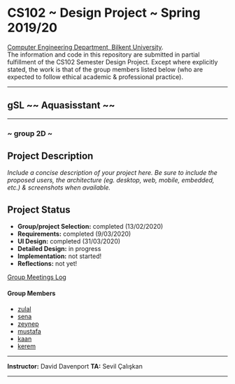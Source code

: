 # CS102 ~ Design Project ~ Spring 2019/20
[Computer Engineering Department, Bilkent University](http://w3.cs.bilkent.edu.tr/en/).  
The information and code in this repository are submitted in partial fulfillment of the CS102 Semester Design Project. Except where explicitly stated, the work is that of the group members listed below (who are expected to follow ethical academic & professional practice).
****
## gSL ~~ Aquasisstant ~~
****
### ~ group 2D ~

## Project Description
_Include a concise description of your project here. Be sure to include the proposed users, the architecture (eg. desktop, web, mobile, embedded, etc.) & screenshots when available._
   
## Project Status
+ **Group/project Selection:** completed (13/02/2020)
+ **Requirements:** completed (9/03/2020)
+ **UI Design:** completed (31/03/2020)
+ **Detailed Design:** in progress
+ **Implementation:** not started!
+ **Reflections:** not yet!

[Group Meetings Log](group/meetingslog.md)
#### Group Members
- [zulal](group/zulal_log.md)
- [sena](group/sena_log.md)
- [zeynep](group/zeynep_log.md)
- [mustafa](group/mustafa_log.md)
- [kaan](group/kaan_log.md)
- [kerem](group/kerem_log.md)

****
**Instructor:** David Davenport   **TA:** Sevil Çalışkan
****

